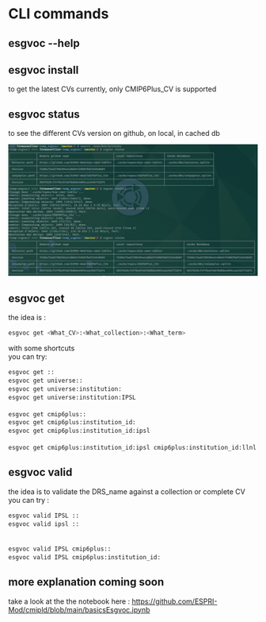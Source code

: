 # CLI commands

## esgvoc --help

## esgvoc install
to get the latest CVs
currently, only CMIP6Plus_CV is supported
## esgvoc status
to see the different CVs version on github, on local, in cached db

![alt text](status_install.png "example")
## esgvoc get
the idea is : 
```bash
esgvoc get <What_CV>:<What_collection>:<What_term>

```
with some shortcuts   
you can try:
```bash
esgvoc get ::
esgvoc get universe::
esgvoc get universe:institution:
esgvoc get universe:institution:IPSL

esgvoc get cmip6plus::
esgvoc get cmip6plus:institution_id:
esgvoc get cmip6plus:institution_id:ipsl

esgvoc get cmip6plus:institution_id:ipsl cmip6plus:institution_id:llnl

```

## esgvoc valid

the idea is to validate the DRS_name against a collection or complete CV    
you can try : 

```bash
esgvoc valid IPSL ::
esgvoc valid ipsl ::


esgvoc valid IPSL cmip6plus::
esgvoc valid IPSL cmip6plus:institution_id:

```

## more explanation coming soon

take a look at the the notebook here :
https://github.com/ESPRI-Mod/cmipld/blob/main/basicsEsgvoc.ipynb

